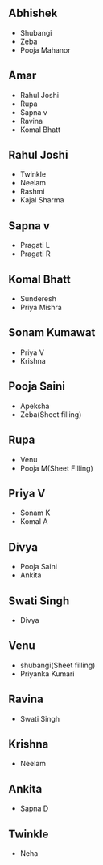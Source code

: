 ## Abhishek 
- Shubangi
- Zeba
- Pooja Mahanor


## Amar 
- Rahul Joshi
- Rupa
- Sapna v
- Ravina
- Komal Bhatt

## Rahul Joshi
- Twinkle 
- Neelam
- Rashmi
- Kajal Sharma

## Sapna v
- Pragati L
- Pragati R

## Komal Bhatt
- Sunderesh
- Priya Mishra

## Sonam Kumawat
- Priya V
- Krishna


## Pooja Saini
 - Apeksha
 - Zeba(Sheet filling)


## Rupa
- Venu
- Pooja M(Sheet Filling)


## Priya V
- Sonam K
- Komal A


## Divya
- Pooja Saini
- Ankita


## Swati Singh
- Divya


## Venu
- shubangi(Sheet filling)
- Priyanka Kumari


## Ravina
- Swati Singh


## Krishna
- Neelam



## Ankita 
- Sapna D

## Twinkle
- Neha








